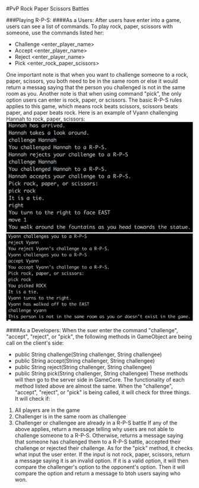 #PvP Rock Paper Scissors Battles

###Playing R-P-S:
####As a Users:
After users have enter into a game, users can see a list of commands. To play rock, paper, scissors with someone, use the commands listed her:
* Challenge <enter_player_name>
* Accept <enter_player_name>
* Reject <enter_player_name>
* Pick <enter_rock_paper_scissors>

One important note is that when you want to challenge someone to a rock, paper, scissors, you both need to be in the same room or else it would return a messag saying that the person you challenged is not in the same room as you. Another note is that when using command "pick", the only option users can enter is rock, paper, or scissors. The basic R-P-S rules applies to this game, which means rock beats scissors, scissors beats paper, and paper beats rock. Here is an example of Vyann challenging Hannah to rock, paper, scissors:
![RPS Screenshot1](VyannScreenshot1.png)
![RPS Screenshot2](VyannScreenshot2.png)

####As a Developers:
When the suer enter the command "challenge", "accept", "reject", or "pick", the following methods in GameObject are being call on the client's side:
* public String challenge(String challenger, String challengee)
* public String accept(String challenger, String challengee)
* public String reject(String challenger, String challengee)
* public String pick(String challenger, String challengee)
These methods will then go to the server side in GameCore. The functionality of each method listed above are almost the same. When the "challenge", "accept", "reject", or "pick" is being called, it will check for three things. It will check if:
1. All players are in the game
2. Challenger is in the same room as challengee
3. Challenger or challengee are already in a R-P-S battle
If any of the above applies, return a message telling why users are not able to challenge someone to a R-P-S. Otherwise, returns a message saying that someone has challenged them to a R-P-S battle, accepted their challenge or rejected their challenge. 
As for the "pick" method, it checks what input the user enter. If the input is not rock, paper, scissors, return a message saying it is an invalid option. If it is a valid option, it will then compare the challenger's option to the opponent's option. Then it will compare the option and return a message to btoh users saying who won.


